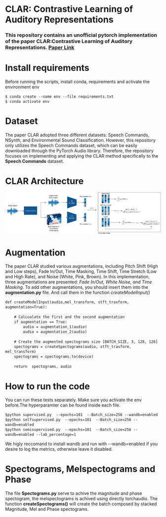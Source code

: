 # CLAR: Contrastive Learning of Auditory Representations

###  This repository contains an unofficial pytorch implementation of the paper CLAR:Contrastive Learning of Auditory Representations. [Paper Link](https://arxiv.org/abs/2010.09542)


# Install requirements
Before running the scripts, install conda, requirements and activate the environment env
```
$ conda create --name env --file requirements.txt
$ conda activate env
```

# Dataset
The paper CLAR adopted three different datasets: Speech Commands, NSynth, and Environmental Sound Classification. However, this repository only utilizes the Speech Commands dataset, which can be easily downloaded through the PyTorch Audio library. Therefore, the repository focuses on implementing and applying the CLAR method specifically to the **Speech Commands** dataset.

# CLAR Architecture
![method](img/methods.png)

# Augmentation
The paper CLAR studied various augmentations, including Pitch Shift (High and Low steps), Fade In/Out, Time Masking, Time Shift, Time Stretch (Low and High Rate), and Noise (White, Pink, Brown). In this implementation, three augmentations are presented: *Fade In/Out, White Noise, and Time Masking*. To add other augmentations, you should insert them into the **augmentation.py** file. And call them in the function *createModelInput()*

```
def createModelInput(audio,mel_transform, stft_trasform, augmentation=True):

    # Calcualate the first and the second augmentation
    if augmentation == True:
        audio = augmentation_1(audio)
        audio = augmentation_2(audio)
    
    # Create the augmented spectograms size [BATCH_SIZE, 3, 128, 126]
    spectograms = createSpectograms(audio, stft_trasform, mel_transform)
    spectograms = spectograms.to(device)

    return  spectograms, audio
```
# How to run the code
You can run these tests separately. Make sure you activate the env before.The hyperparamter can be found inside each file.

```
$python supervised.py  --epochs=101  --Batch_size=256 --wandb=enabled
$python selfsupervised.py  --epochs=101  --Batch_size=256 --wandb=enabled
$python semisupervised.py  --epochs=101  --Batch_size=256 --wandb=enabled --lab_percentage=1
```

We higly reccomand to install wandb and  run with --wandb=enabled if you desire to log the metrics, otherwise leave it disabled.

# Spectograms, Melspectograms and Phase
The file **Spectograms.py** serve to achive the magnitude and phase spectogram, the melspectograms is achived using directly torchaudio. The function **createSpectograms()** will create the batch composed by stacked Magnitude, Mel and Phase spectograms.





